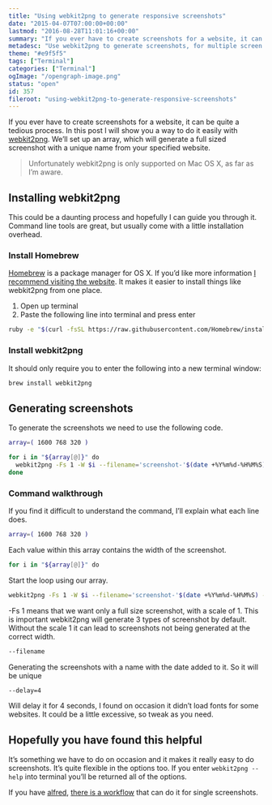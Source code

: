 ```yaml
---
title: "Using webkit2png to generate responsive screenshots"
date: "2015-04-07T07:00:00+00:00"
lastmod: "2016-08-28T11:01:16+00:00"
summary: "If you ever have to create screenshots for a website, it can be quite a tedious process. In this post I will show you a way to do it easily with webkit2png. We’ll set up an array, which will generate a full sized screenshot with a unique name from your specified website."
metadesc: "Use webkit2png to generate screenshots, for multiple screen widths. This method makes it much easier and less time consuming, for your responsive website."
theme: "#e9f5f5"
tags: ["Terminal"]
categories: ["Terminal"]
ogImage: "/opengraph-image.png"
status: "open"
id: 357
fileroot: "using-webkit2png-to-generate-responsive-screenshots"
---
```


If you ever have to create screenshots for a website, it can be quite a tedious process. In this post I will show you a way to do it easily with [webkit2png](http://www.paulhammond.org/webkit2png/). We’ll set up an array, which will generate a full sized screenshot with a unique name from your specified website.

> Unfortunately webkit2png is only supported on Mac OS X, as far as I’m aware.

## Installing webkit2png
This could be a daunting process and hopefully I can guide you through it. Command line tools are great, but usually come with a little installation overhead.

### Install Homebrew
[Homebrew](http://brew.sh/) is a package manager for OS X. If you’d like more information [I recommend visiting the website](http://brew.sh). It makes it easier to install things like webkit2png from one place.

1. Open up terminal
2. Paste the following line into terminal and press enter

```bash
ruby -e "$(curl -fsSL https://raw.githubusercontent.com/Homebrew/install/master/install)"
```

### Install webkit2png
It should only require you to enter the following into a new terminal window:

```bash
brew install webkit2png
```

## Generating screenshots
To generate the screenshots we need to use the following code.

```bash
array=( 1600 768 320 )

for i in "${array[@]}" do
  webkit2png -Fs 1 -W $i --filename='screenshot-'$(date +%Y%m%d-%H%M%S) --delay=4 "http://iamsteve.me"
done
```

### Command walkthrough
If you find it difficult to understand the command, I’ll explain what each line does.

```bash
array=( 1600 768 320 )
```
Each value within this array contains the width of the screenshot.

```bash
for i in "${array[@]}" do
```
Start the loop using our array.

```bash
webkit2png -Fs 1 -W $i --filename='screenshot-'$(date +%Y%m%d-%H%M%S) --delay=4 "http://iamsteve.me"
```
-Fs 1 means that we want only a full size screenshot, with a scale of 1. This is important webkit2png will generate 3 types of screenshot by default. Without the scale 1 it can lead to screenshots not being generated at the correct width.

```bash
--filename
```
Generating the screenshots with a name with the date added to it. So it will be unique

```bash
--delay=4
```
Will delay it for 4 seconds, I found on occasion it didn’t load fonts for some websites. It could be a little excessive, so tweak as you need.

## Hopefully you have found this helpful
It’s something we have to do on occasion and it makes it really easy to do screenshots. It’s quite flexible in the options too. If you enter `webkit2png --help` into terminal you’ll be returned all of the options.

If you have [alfred](http://alfredapp.com), [there is a workflow](http://www.alfredforum.com/topic/2062-scrennshot-of-web-pages/) that can do it for single screenshots.
